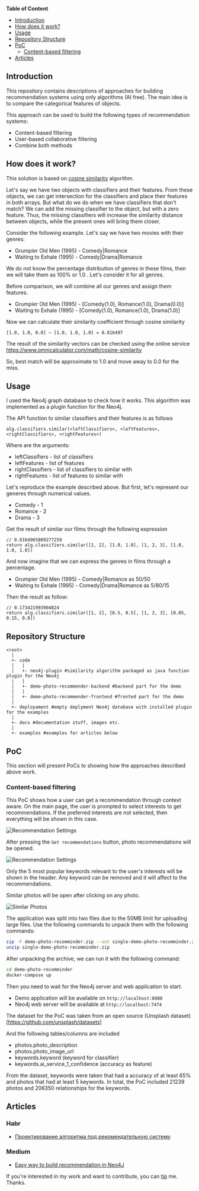 **Table of Content**

- [Introduction](#introduction)
- [How does it work?](#how-does-it-work)
- [Usage](#usage)
- [Repository Structure](#repository-structure)
- [PoC](#poc)
    * [Content-based filtering](#content-based-filtering)
- [Articles](#articles)

## Introduction

This repository contains descriptions of approaches for building recommendation systems using only algorithms (AI free). The main idea is to compare the categorical features of objects.

This approach can be used to build the following types of recommendation systems:
- Content-based filtering
- User-based collaborative filtering
- Combine both methods


## How does it work?

This solution is based on [cosine similarity](https://en.wikipedia.org/wiki/Cosine_similarity) algorithm.

Let's say we have two objects with classifiers and their features. From these objects, we can get intersection for the classifiers and place their features in both arrays.
But what do we do when we have classifiers that don't match?
We can add the missing classifier to the object, but with a zero feature.
Thus, the missing classifiers will increase the similarity distance between objects, while the present ones will bring them closer.

Consider the following example.
Let's say we have two movies with their genres:
- Grumpier Old Men (1995) - Comedy|Romance
- Waiting to Exhale (1995) - Comedy|Drama|Romance

We do not know the percentage distribution of genres in these films, then we will take them as 100% or 1.0 . Let's consider it for all genres.

Before comparison, we will combine all our genres and assign them features.
- Grumpier Old Men (1995) - [Comedy(1.0), Romance(1.0), Drama(0.0)]
- Waiting to Exhale (1995) - [Comedy(1.0), Romance(1.0), Drama(1.0)]

Now we can calculate their similarity coefficient through cosine similarity

```
[1.0, 1.0, 0.0] ~ [1.0, 1.0, 1.0] = 0.816497
```

The result of the similarity vectors can be checked using the online service https://www.omnicalculator.com/math/cosine-similarity

So, best match will be approximate to 1.0 and move away to 0.0 for the miss.


## Usage

I used the Neo4j graph database to check how it works. This algorithm was implemented as a plugin function for the Neo4j.

The API function to similar classifiers and their features is as follows
```cql
alg.classifiers.similar(<leftClassifiers>, <leftFeatures>, <rightClassifiers>, <rightFeatures>)
```

Where are the arguments:
- leftClassifiers - list of classifiers
- leftFeatures - list of features
- rightClassifiers - list of classifiers to similar with
- rightFeatures - list of features to similar with

Let's reproduce the example described above. But first, let's represent our generes through numerical values.
- Comedy - 1
- Romance - 2
- Drama - 3

Get the result of similar our films through the following expression
```cql
// 0.8164965809277259
return alg.classifiers.similar([1, 2], [1.0, 1.0], [1, 2, 3], [1.0, 1.0, 1.0])
```

And now imagine that we can express the genres in films through a percentage.
- Grumpier Old Men (1995) - Comedy|Romance as 50/50
- Waiting to Exhale (1995) - Comedy|Drama|Romance as 5/80/15

Then the result as follow:
```cql
// 0.173421993904824
return alg.classifiers.similar([1, 2], [0.5, 0.5], [1, 2, 3], [0.05, 0.15, 0.8])
```


## Repository Structure

```
<root>
  |
  +- code
  |   |
  |   +- neo4j-plugin #similarity algorithm packaged as java function plugin for the Neo4j 
  |   |
  |   +- demo-photo-recommender-backend #backend part for the demo
  |   |
  |   +- demo-photo-recommender-frontend #fronted part for the demo
  |
  +- deployament #empty deplyment Neo4j database with installed plugin for the examples
  |
  +- docs #documentation stuff, images etc.
  |
  +- examples #examples for articles below

```

## PoC

This section will present PoCs to showing how the approaches described above work.

### Content-based filtering

This PoC shows how a user can get a recommendation through context aware.
On the main page, the user is prompted to select interests to get recommendations.
If the preferred interests are not selected, then everything will be shown in this case.

![Recommendation Settings](./docs/recommender_settings.png)

After pressing the `Get recommendations` button, photo recommendations will be opened.

![Recommendation Settings](./docs/recommender_settings.png)

Only the 5 most popular keywords relevant to the user's interests will be shown in the header. Any keyword can be removed and it will affect to the recommendations.

Similar photos will be open after clicking on any photo.

![Similar Photos](./docs/similar_photos.png)


The application was split into two files due to the 50MB limit for uploading large files.
Use the following commands to unpack them with the following commands:

```sh
zip -F demo-photo-recomminder.zip --out single-demo-photo-recomminder.zip
unzip single-demo-photo-recomminder.zip
```

After unpacking the archive, we can run it with the following command:

```sh
cd demo-photo-recomminder
docker-compose up
```

Then you need to wait for the Neo4j server and web application to start.
- Demo application will be available on `http://localhost:8080`
- Neo4j web server will be available at `http://localhost:7474` 

The dataset for the PoC was taken from an open source (Unsplash dataset)[https://github.com/unsplash/datasets]

And the following tables/columns are included
- photos.photo_description
- photos.photo_image_url
- keywords.keyword (keyword for classifier)
- keywords.ai_service_1_confidence (accuracy as feature)

From the dataset, keywords were taken that had a accuracy of at least 65% and photos that had at least 5 keywords.
In total, the PoC included 21239 photos and 206350 relationships for the keywords.

## Articles

### Habr
- [Проектирование алгоритма под рекомендательную систему](https://habr.com/ru/articles/743986/)

### Medium
- [Easy way to build recommendation in Neo4J](https://medium.com/@divin.dmitry/easy-way-to-build-recommendation-in-neo4j-56b64eac28c3)

If you're interested in my work and want to contribute, you can [tip](https://www.paypal.com/donate/?hosted_button_id=YB9A5UNH7LB34) me. Thanks.
